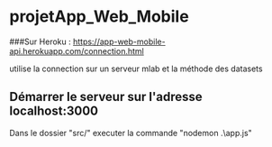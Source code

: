 # projetApp_Web_Mobile

###Sur Heroku : https://app-web-mobile-api.herokuapp.com/connection.html

utilise la connection sur un serveur mlab et la méthode des datasets

## Démarrer le serveur sur l'adresse localhost:3000
Dans le dossier "src/" executer la commande "nodemon .\app.js"

